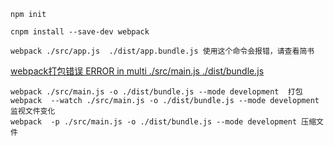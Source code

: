 ```
npm init

cnpm install --save-dev webpack  

webpack ./src/app.js  ./dist/app.bundle.js 使用这个命令会报错，请查看简书
```
[webpack打包错误 ERROR in multi ./src/main.js ./dist/bundle.js](https://www.jianshu.com/p/a55fb5bf75e1)

```
webpack ./src/main.js -o ./dist/bundle.js --mode development  打包
webpack  --watch ./src/main.js -o ./dist/bundle.js --mode development  监视文件变化
webpack  -p ./src/main.js -o ./dist/bundle.js --mode development 压缩文件